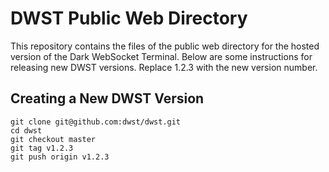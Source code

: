 
# DWST Public Web Directory

This repository contains the files of the public web directory for the hosted version of the Dark WebSocket Terminal. Below are some instructions for releasing new DWST versions. Replace 1.2.3 with the new version number.


## Creating a New DWST Version

```
git clone git@github.com:dwst/dwst.git
cd dwst
git checkout master
git tag v1.2.3
git push origin v1.2.3
```
